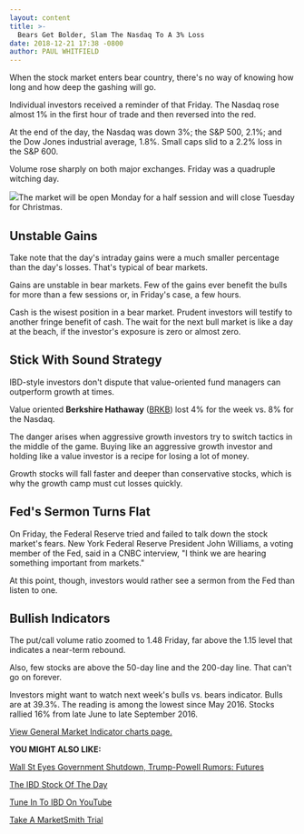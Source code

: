 ```yaml
---
layout: content
title: >-
  Bears Get Bolder, Slam The Nasdaq To A 3% Loss
date: 2018-12-21 17:38 -0800
author: PAUL WHITFIELD
---
```






When the stock market enters bear country, there's no way of knowing how long and how deep the gashing will go.




Individual investors received a reminder of that Friday. The Nasdaq rose almost 1% in the first hour of trade and then reversed into the red.


At the end of the day, the Nasdaq was down 3%; the S&P 500, 2.1%; and the Dow Jones industrial average, 1.8%. Small caps slid to a 2.2% loss in the S&P 600.


Volume rose sharply on both major exchanges. Friday was a quadruple witching day.


![](https://www.investors.com/wp-content/uploads/2018/12/MP12211818-247x300.jpg)The market will be open Monday for a half session and will close Tuesday for Christmas.


Unstable Gains
--------------


Take note that the day's intraday gains were a much smaller percentage than the day's losses. That's typical of bear markets.


Gains are unstable in bear markets. Few of the gains ever benefit the bulls for more than a few sessions or, in Friday's case, a few hours.


Cash is the wisest position in a bear market. Prudent investors will testify to another fringe benefit of cash. The wait for the next bull market is like a day at the beach, if the investor's exposure is zero or almost zero.


Stick With Sound Strategy
-------------------------


IBD-style investors don't dispute that value-oriented fund managers can outperform growth at times.


Value oriented **Berkshire Hathaway** ([BRKB](https://research.investors.com/quote.aspx?symbol=BRKB)) lost 4% for the week vs. 8% for the Nasdaq.


The danger arises when aggressive growth investors try to switch tactics in the middle of the game. Buying like an aggressive growth investor and holding like a value investor is a recipe for losing a lot of money.


Growth stocks will fall faster and deeper than conservative stocks, which is why the growth camp must cut losses quickly.


Fed's Sermon Turns Flat
-----------------------


On Friday, the Federal Reserve tried and failed to talk down the stock market's fears. New York Federal Reserve President John Williams, a voting member of the Fed, said in a CNBC interview, "I think we are hearing something important from markets."


At this point, though, investors would rather see a sermon from the Fed than listen to one.


Bullish Indicators
------------------


The put/call volume ratio zoomed to 1.48 Friday, far above the 1.15 level that indicates a near-term rebound.


Also, few stocks are above the 50-day line and the 200-day line. That can't go on forever.


Investors might want to watch next week's bulls vs. bears indicator. Bulls are at 39.3%. The reading is among the lowest since May 2016. Stocks rallied 16% from late June to late September 2016.


[View General Market Indicator charts page.](https://www.investors.com/wp-content/uploads/2018/12/IBD_GMI_122418.pdf)


**YOU MIGHT ALSO LIKE:**


[Wall St Eyes Government Shutdown, Trump-Powell Rumors: Futures](https://www.investors.com/market-trend/stock-market-today/dow-jones-futures-bear-market-trump-government-shutdown-fed-chairman-powell/)


[The IBD Stock Of The Day](https://www.investors.com/research/ibd-stock-of-the-day/)


[Tune In To IBD On YouTube](http://www.youtube.com/investorsbusinessdaily)


[Take A MarketSmith Trial](https://marketsmith.investors.com/)




